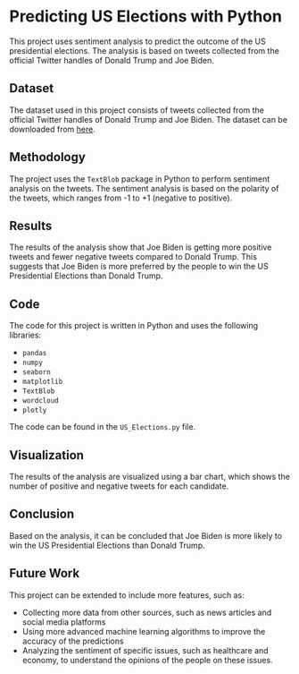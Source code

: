 # Predicting US Elections with Python

This project uses sentiment analysis to predict the outcome of the US presidential elections. The analysis is based on tweets collected from the official Twitter handles of Donald Trump and Joe Biden.

## Dataset
The dataset used in this project consists of tweets collected from the official Twitter handles of Donald Trump and Joe Biden. The dataset can be downloaded from [here](https://github.com/amankharwal/Website-data/blob/master/US%20Election%20using%20twitter%20sentiment.rar).

## Methodology
The project uses the `TextBlob` package in Python to perform sentiment analysis on the tweets. The sentiment analysis is based on the polarity of the tweets, which ranges from -1 to +1 (negative to positive).

## Results
The results of the analysis show that Joe Biden is getting more positive tweets and fewer negative tweets compared to Donald Trump. This suggests that Joe Biden is more preferred by the people to win the US Presidential Elections than Donald Trump.

## Code
The code for this project is written in Python and uses the following libraries:

- `pandas`
- `numpy`
- `seaborn`
- `matplotlib`
- `TextBlob`
- `wordcloud`
- `plotly`

The code can be found in the `US_Elections.py` file.

## Visualization
The results of the analysis are visualized using a bar chart, which shows the number of positive and negative tweets for each candidate.

## Conclusion
Based on the analysis, it can be concluded that Joe Biden is more likely to win the US Presidential Elections than Donald Trump.

## Future Work
This project can be extended to include more features, such as:

- Collecting more data from other sources, such as news articles and social media platforms
- Using more advanced machine learning algorithms to improve the accuracy of the predictions
- Analyzing the sentiment of specific issues, such as healthcare and economy, to understand the opinions of the people on these issues.
